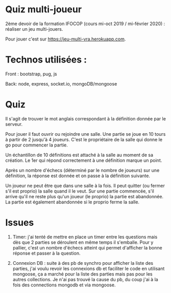 # Quiz multi-joueur
2ème devoir de la formation IFOCOP (cours mi-oct 2019 / mi-février 2020) : réaliser un jeu multi-jouers.

Pour jouer c'est sur https://jeu-multi-vra.herokuapp.com.

# Technos utilisées :
Front : bootstrap, pug, js

Back: node, express, socket.io, mongoDB/mongoose

# Quiz
Il s'agit de trouver le mot anglais correspondant à la définition donnée par le serveur.

Pour jouer il faut ouvrir ou rejoindre une salle. Une partie se joue en 10 tours à partir de 2 jusqu'à 4 joueurs.
C'est le propriétaire de la salle qui donne le go pour commencer la partie.

Un échantillon de 10 définitions est attaché à la salle au moment de sa création. Le 1er qui répond correctement à une définition marque un point.

Après un nombre d'échecs (déterminé par le nombre de joueurs) sur une définition, la réponse est donnée et on passe à la définition suivante.

Un joueur ne peut être que dans une salle à la fois. Il peut quitter (ou fermer s'il est proprio) la salle quand il le veut.
Sur une partie commencée, s'il arrive qu'il ne reste plus qu'un joueur (le proprio) la partie est abandonnée. La partie est également abandonnée si le proprio ferme la salle.

# Issues

1. Timer: j'ai tenté de mettre en place un timer entre les questions mais dès que 2 parties se déroulent en même temps il s'emballe. Pour y pallier, c'est un nombre d'échecs atteint qui permet d'afficher la bonne réponse et passer à la question.

2. Connexion DB : suite à des pb de synchro pour afficher la liste des parties, j'ai voulu revoir les connexions db et faciliter le code en utilisant mongoose, ça a marché pour la liste des parties mais pas pour les autres collections. Je n'ai pas trouvé la cause du pb, du coup j'ai à la fois des connections mongodb et via mongoose.

